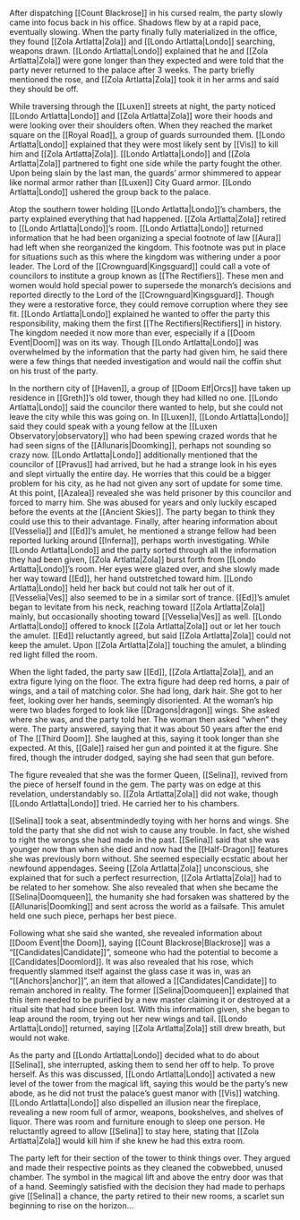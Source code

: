 After dispatching [[Count Blackrose]] in his cursed realm, the party slowly came into focus back in his office. Shadows flew by at a rapid pace, eventually slowing. When the party finally fully materialized in the office, they found [[Zola Artlatta|Zola]] and [[Londo Artlatta|Londo]] searching, weapons drawn. [[Londo Artlatta|Londo]] explained that he and [[Zola Artlatta|Zola]] were gone longer than they expected and were told that the party never returned to the palace after 3 weeks. The party briefly mentioned the rose, and [[Zola Artlatta|Zola]] took it in her arms and said they should be off.

While traversing through the [[Luxen]] streets at night, the party noticed [[Londo Artlatta|Londo]] and [[Zola Artlatta|Zola]] wore their hoods and were looking over their shoulders often. When they reached the market square on the [[Royal Road]], a group of guards surrounded them. [[Londo Artlatta|Londo]] explained that they were most likely sent by [[Vis]] to kill him and [[Zola Artlatta|Zola]]. [[Londo Artlatta|Londo]] and [[Zola Artlatta|Zola]] partnered to fight one side while the party fought the other. Upon being slain by the last man, the guards’ armor shimmered to appear like normal armor rather than [[Luxen]] City Guard armor. [[Londo Artlatta|Londo]] ushered the group back to the palace.

Atop the southern tower holding [[Londo Artlatta|Londo]]’s chambers, the party explained everything that had happened. [[Zola Artlatta|Zola]] retired to [[Londo Artlatta|Londo]]’s room. [[Londo Artlatta|Londo]] returned information that he had been organizing a special footnote of law [[Aura]] had left when she reorganized the kingdom. This footnote was put in place for situations such as this where the kingdom was withering under a poor leader. The Lord of the [[Crownguard|Kingsguard]] could call a vote of councilors to institute a group known as [[The Rectifiers]]. These men and women would hold special power to supersede the monarch’s decisions and reported directly to the Lord of the [[Crownguard|Kingsguard]]. Though they were a restorative force, they could remove corruption where they see fit. [[Londo Artlatta|Londo]] explained he wanted to offer the party this responsibility, making them the first [[The Rectifiers|Rectifiers]] in history. The kingdom needed it now more than ever, especially if a [[Doom Event|Doom]] was on its way. Though [[Londo Artlatta|Londo]] was overwhelmed by the information that the party had given him, he said there were a few things that needed investigation and would nail the coffin shut on his trust of the party.

In the northern city of [[Haven]], a group of [[Doom Elf|Orcs]] have taken up residence in [[Greth]]’s old tower, though they had killed no one. [[Londo Artlatta|Londo]] said the councilor there wanted to help, but she could not leave the city while this was going on. In [[Luxen]], [[Londo Artlatta|Londo]] said they could speak with a young fellow at the [[Luxen Observatory|observatory]] who had been spewing crazed words that he had seen signs of the [[Allunaris|Doomking]], perhaps not sounding so crazy now. [[Londo Artlatta|Londo]] additionally mentioned that the councilor of [[Pravus]] had arrived, but he had a strange look in his eyes and slept virtually the entire day. He worries that this could be a bigger problem for his city, as he had not given any sort of update for some time. At this point, [[Azalea]] revealed she was held prisoner by this councilor and forced to marry him. She was abused for years and only luckily escaped before the events at the [[Ancient Skies]]. The party began to think they could use this to their advantage. Finally, after hearing information about [[Vesselia]] and [[Ed]]’s amulet, he mentioned a strange fellow had been reported lurking around [[Inferna]], perhaps worth investigating. While [[Londo Artlatta|Londo]] and the party sorted through all the information they had been given, [[Zola Artlatta|Zola]] burst forth from [[Londo Artlatta|Londo]]’s room. Her eyes were glazed over, and she slowly made her way toward [[Ed]], her hand outstretched toward him. [[Londo Artlatta|Londo]] held her back but could not talk her out of it. [[Vesselia|Ves]] also seemed to be in a similar sort of trance. [[Ed]]’s amulet began to levitate from his neck, reaching toward [[Zola Artlatta|Zola]] mainly, but occasionally shooting toward [[Vesselia|Ves]] as well. [[Londo Artlatta|Londo]] offered to knock [[Zola Artlatta|Zola]] out or let her touch the amulet. [[Ed]] reluctantly agreed, but said [[Zola Artlatta|Zola]] could not keep the amulet. Upon [[Zola Artlatta|Zola]] touching the amulet, a blinding red light filled the room.

When the light faded, the party saw [[Ed]], [[Zola Artlatta|Zola]], and an extra figure lying on the floor. The extra figure had deep red horns, a pair of wings, and a tail of matching color. She had long, dark hair. She got to her feet, looking over her hands, seemingly disoriented. At the woman’s hip were two blades forged to look like [[Dragons|dragon]] wings. She asked where she was, and the party told her. The woman then asked “when” they were. The party answered, saying that it was about 50 years after the end of The [[Third Doom]]. She laughed at this, saying it took longer than she expected. At this, [[Gale]] raised her gun and pointed it at the figure. She fired, though the intruder dodged, saying she had seen that gun before.

The figure revealed that she was the former Queen, [[Selina]], revived from the piece of herself found in the gem. The party was on edge at this revelation, understandably so. [[Zola Artlatta|Zola]] did not wake, though [[Londo Artlatta|Londo]] tried. He carried her to his chambers. 

[[Selina]] took a seat, absentmindedly toying with her horns and wings. She told the party that she did not wish to cause any trouble. In fact, she wished to right the wrongs she had made in the past. [[Selina]] said that she was younger now than when she died and now had the [[Half-Dragon]] features she was previously born without. She seemed especially ecstatic about her newfound appendages. Seeing [[Zola Artlatta|Zola]] unconscious, she explained that for such a perfect resurrection, [[Zola Artlatta|Zola]] had to be related to her somehow. She also revealed that when she became the [[Selina|Doomqueen]], the humanity she had forsaken was shattered by the [[Allunaris|Doomking]] and sent across the world as a failsafe. This amulet held one such piece, perhaps her best piece. 

Following what she said she wanted, she revealed information about [[Doom Event|the Doom]], saying [[Count Blackrose|Blackrose]] was a “[[Candidates|Candidate]]”, someone who had the potential to become a [[Candidates|Doomlord]]. It was also revealed that his rose, which frequently slammed itself against the glass case it was in, was an “[[Anchors|anchor]]”, an item that allowed a [[Candidates|Candidate]] to remain anchored in reality. The former [[Selina|Doomqueen]] explained that this item needed to be purified by a new master claiming it or destroyed at a ritual site that had since been lost. With this information given, she began to leap around the room, trying out her new wings and tail. [[Londo Artlatta|Londo]] returned, saying [[Zola Artlatta|Zola]] still drew breath, but would not wake. 

As the party and [[Londo Artlatta|Londo]] decided what to do about [[Selina]], she interrupted, asking them to send her off to help. To prove herself. As this was discussed, [[Londo Artlatta|Londo]] activated a new level of the tower from the magical lift, saying this would be the party’s new abode, as he did not trust the palace’s guest manor with [[Vis]] watching. [[Londo Artlatta|Londo]] also dispelled an illusion near the fireplace, revealing a new room full of armor, weapons, bookshelves, and shelves of liquor. There was room and furniture enough to sleep one person. He reluctantly agreed to allow [[Selina]] to stay here, stating that [[Zola Artlatta|Zola]] would kill him if she knew he had this extra room.

The party left for their section of the tower to think things over. They argued and made their respective points as they cleaned the cobwebbed, unused chamber. The symbol in the magical lift and above the entry door was that of a hand. Seemingly satisfied with the decision they had made to perhaps give [[Selina]] a chance, the party retired to their new rooms, a scarlet sun beginning to rise on the horizon…